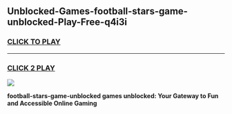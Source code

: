 
## Unblocked-Games-football-stars-game-unblocked-Play-Free-q4i3i
<h3>
<a href="https://premium76.site?title=football-stars-game-unblocked&ref=20A">CLICK TO PLAY</a></h3>
<hr>

<h3>
<a href="https://premium76.site?title=football-stars-game-unblocked&ref=20A">CLICK 2 PLAY</a>
  
</h3>

<a href="https://premium76.site?title=football-stars-game-unblocked&ref=20A"><img src="https://clearcache.store/games.png"></a>


**football-stars-game-unblocked games unblocked: Your Gateway to Fun and Accessible Online Gaming**
